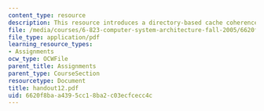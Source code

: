 ```yaml
---
content_type: resource
description: This resource introduces a directory-based cache coherence protocol.
file: /media/courses/6-823-computer-system-architecture-fall-2005/6620f8baa4395cc18ba2c03ecfcecc4c_handout12.pdf
file_type: application/pdf
learning_resource_types:
- Assignments
ocw_type: OCWFile
parent_title: Assignments
parent_type: CourseSection
resourcetype: Document
title: handout12.pdf
uid: 6620f8ba-a439-5cc1-8ba2-c03ecfcecc4c
---
```

